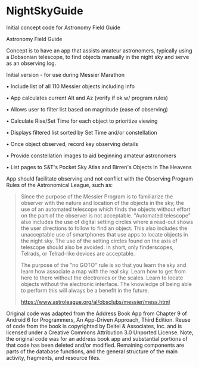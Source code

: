 # NightSkyGuide
Initial concept code for Astronomy Field Guide

Astronomy Field Guide

Concept is to have an app that assists amateur astronomers,
typically using a Dobsonian telescope, to find objects manually
in the night sky and serve as an observing log.

Initial version - for use during Messier Marathon

•	Include list of all 110 Messier objects including info

•	App calculates current Alt and Az (verify if ok w/ program rules)

•	Allows user to filter list based on magnitude (ease of observing)

• Calculate Rise/Set Time for each object to prioritize viewing

•	Displays filtered list sorted by Set Time and/or constellation

•	Once object observed, record key observing details

•	Provide constellation images to aid beginning amateur astronomers

•	List pages to S&T's Pocket Sky Atlas and Birren's Objects In The Heavens


App should facilitate observing and not conflict with the Observing 
Program Rules of the Astronomical League, such as:

>Since the purpose of the Messier Program is to familiarize the 
>observer with the nature and location of the objects in the sky, 
>the use of an automated telescope which finds the objects without
>effort on the part of the observer is not acceptable. "Automated
>telescope" also includes the use of digital setting circles where
>a read-out shows the user directions to follow to find an object.
>This also includes the unacceptable use of smartphones that use 
>apps to locate objects in the night sky. The use of the setting 
>circles found on the axis of telescope should also be avoided.
>In short, only finderscopes, Telrads, or Telrad-like devices are 
>acceptable.
>
>The purpose of the "no GOTO" rule is so that you learn the sky
>and learn how associate a map with the real sky. Learn how to
>get from here to there without the electronics or the scales.
>Learn to locate objects without the electronic interface. The 
>knowledge of being able to perform this will always be a benefit
>in the future.
>
>https://www.astroleague.org/al/obsclubs/messier/mess.html

Original code was adapted from the Address Book App from Chapter 9
of Android 6 for Programmers, An App-Driven Approach, Third Edition.
Reuse of code from the book is copyrighted by Deitel & Associates, Inc.
and is licensed under a Creative Commons Attribution 3.0 Unported 
License.  Note, the original code was for an address book app and
substantial portions of that code has been deleted and/or modified.
Remaining components are parts of the database functions, and the
general structure of the main activity, fragments, and resource files.

